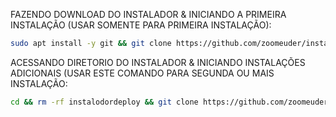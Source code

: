 FAZENDO DOWNLOAD DO INSTALADOR & INICIANDO A PRIMEIRA INSTALAÇÃO (USAR SOMENTE PARA PRIMEIRA INSTALAÇÃO):

```bash
sudo apt install -y git && git clone https://github.com/zoomeuder/instalodordeploy.git && sudo chmod -R 777 instalodordeploy && cd instalodordeploy&& sudo ./install_primaria
```

ACESSANDO DIRETORIO DO INSTALADOR & INICIANDO INSTALAÇÕES ADICIONAIS (USAR ESTE COMANDO PARA SEGUNDA OU MAIS INSTALAÇÃO:
```bash
cd && rm -rf instalodordeploy && git clone https://github.com/zoomeuder/instalodordeploy.git && sudo chmod -R 777 instalodordeploy && cd instalodordeploy && sudo ./install_instancia
```

